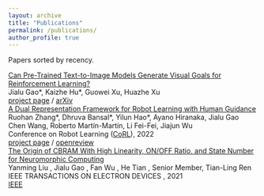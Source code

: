 ```yaml
---
layout: archive
title: "Publications"
permalink: /publications/
author_profile: true
---
```

<head>
    <link rel="stylesheet" href="style.css">
</head>


<div class="content" style="padding-bottom: 64px;">
    <div>
        <p>Papers sorted by recency.</p>
        <div class="publication row clearfix">
            <div class="row-media" style="background-image: url(files/LfVoid.gif);"></div>
            <div class="row-text">
                <a class="publication-title bold" href="https://arxiv.org/abs/2307.07837">Can Pre-Trained Text-to-Image Models Generate Visual Goals for Reinforcement Learning?</a><br/>
                <span class="bold">Jialu Gao*</span>, Kaizhe Hu*, Guowei Xu, Huazhe Xu<br/>
                <a class="btn btn-orange" href="https://lfvoid-rl.github.io">project page</a> / <a class="btn btn-red" href="https://arxiv.org/abs/2307.07837">arXiv</a> 
            </div>
        </div>
        <div class="publication row clearfix">
            <div class="row-media" style="background-image: url(files/dual_representation.png);"></div>
            <div class="row-text">
                <a class="publication-title bold" href="https://openreview.net/forum?id=H6rr_CGzV9y">A Dual Representation Framework for Robot Learning with Human Guidance</a><br/>
                Ruohan Zhang*, Dhruva Bansal*, Yilun Hao*, Ayano Hiranaka, <span class="bold">Jialu Gao</span> Chen Wang, Roberto Martín-Martín, Li Fei-Fei, Jiajun Wu<br/>
                <span class="italic">Conference on Robot Learning (<a href="https://corl2022.org">CoRL</a>)</span>, 2022</span><br/>
                <a class="btn btn-orange" href="https://sites.google.com/view/dr-hrl">project page</a> / <a class="btn btn-red" href="https://openreview.net/forum?id=H6rr_CGzV9y">openreview</a> 
            </div>
        </div>
        <div class="publication row clearfix">
            <div class="row-media" style="background-image: url(files/CBRAM.png);"></div>
            <div class="row-text">
                <a class="publication-title bold" href="https://ieeexplore.ieee.org/document/9384166">The Origin of CBRAM With High Linearity, ON/OFF Ratio, and State Number for Neuromorphic Computing</a><br/>
                Yanming Liu , Jialu Gao , Fan Wu , He Tian , Senior Member, Tian-Ling Ren<br/>
                <span class="italic">IEEE TRANSACTIONS ON ELECTRON DEVICES </span>, 2021<br/>
                <a class="btn btn-red" href="https://ieeexplore.ieee.org/document/9384166">IEEE</a>
            </div>
        </div>
</div>
